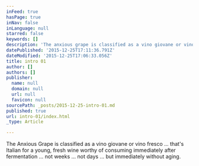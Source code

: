 ```yaml
---
inFeed: true
hasPage: true
inNav: false
inLanguage: null
starred: false
keywords: []
description: 'The anxious grape is classified as a vino giovane or vino fresco ... '
datePublished: '2015-12-25T17:11:36.791Z'
dateModified: '2015-12-25T17:06:33.056Z'
title: intro 01
author: []
authors: []
publisher:
  name: null
  domain: null
  url: null
  favicon: null
sourcePath: _posts/2015-12-25-intro-01.md
published: true
url: intro-01/index.html
_type: Article

---
```

The Anxious Grape is classified as a vino giovane or vino fresco ... that's Italian for a young, fresh wine worthy of consuming immediately after fermentation ... not weeks ... not days ... but immediately without aging.